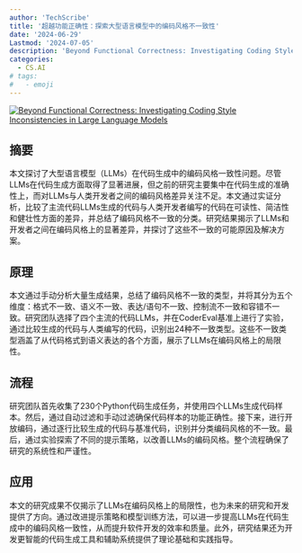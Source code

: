 ```yaml
---
author: 'TechScribe'
title: '超越功能正确性：探索大型语言模型中的编码风格不一致性'
date: '2024-06-29'
Lastmod: '2024-07-05'
description: 'Beyond Functional Correctness: Investigating Coding Style Inconsistencies in Large Language Models'
categories:
  - CS.AI
# tags:
#   - emoji
---
```


[![Beyond Functional Correctness: Investigating Coding Style Inconsistencies in Large Language Models](https://arxiv-research-1301205113.cos.ap-guangzhou.myqcloud.com/images/2407.00456v1.pdf_0.jpg)](https://arxiv.org/abs/2407.00456v1)

## 摘要

本文探讨了大型语言模型（LLMs）在代码生成中的编码风格一致性问题。尽管LLMs在代码生成方面取得了显著进展，但之前的研究主要集中在代码生成的准确性上，而对LLMs与人类开发者之间的编码风格差异关注不足。本文通过实证分析，比较了主流代码LLMs生成的代码与人类开发者编写的代码在可读性、简洁性和健壮性方面的差异，并总结了编码风格不一致的分类。研究结果揭示了LLMs和开发者之间在编码风格上的显著差异，并探讨了这些不一致的可能原因及解决方案。<!--more-->

## 原理

本文通过手动分析大量生成结果，总结了编码风格不一致的类型，并将其分为五个维度：格式不一致、语义不一致、表达/语句不一致、控制流不一致和容错不一致。研究团队选择了四个主流的代码LLMs，并在CoderEval基准上进行了实验，通过比较生成的代码与人类编写的代码，识别出24种不一致类型。这些不一致类型涵盖了从代码格式到语义表达的各个方面，展示了LLMs在编码风格上的局限性。

## 流程

研究团队首先收集了230个Python代码生成任务，并使用四个LLMs生成代码样本。然后，通过自动过滤和手动过滤确保代码样本的功能正确性。接下来，进行开放编码，通过逐行比较生成的代码与基准代码，识别并分类编码风格的不一致。最后，通过实验探索了不同的提示策略，以改善LLMs的编码风格。整个流程确保了研究的系统性和严谨性。

## 应用

本文的研究成果不仅揭示了LLMs在编码风格上的局限性，也为未来的研究和开发提供了方向。通过改进提示策略和模型训练方法，可以进一步提高LLMs在代码生成中的编码风格一致性，从而提升软件开发的效率和质量。此外，研究结果还为开发更智能的代码生成工具和辅助系统提供了理论基础和实践指导。